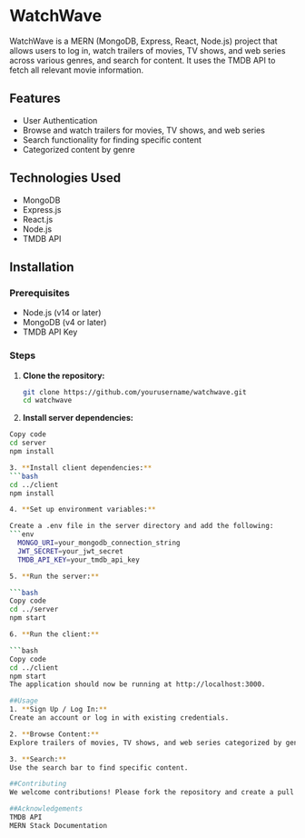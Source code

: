 # WatchWave

WatchWave is a MERN (MongoDB, Express, React, Node.js) project that allows users to log in, watch trailers of movies, TV shows, and web series across various genres, and search for content. It uses the TMDB API to fetch all relevant movie information.

## Features

- User Authentication
- Browse and watch trailers for movies, TV shows, and web series
- Search functionality for finding specific content
- Categorized content by genre

## Technologies Used

- MongoDB
- Express.js
- React.js
- Node.js
- TMDB API

## Installation

### Prerequisites

- Node.js (v14 or later)
- MongoDB (v4 or later)
- TMDB API Key

### Steps

1. **Clone the repository:**

   ```bash
   git clone https://github.com/yourusername/watchwave.git
   cd watchwave
   
2. **Install server dependencies:**

  ```bash
  Copy code
  cd server
  npm install

3. **Install client dependencies:**
  ```bash
  cd ../client
  npm install

4. **Set up environment variables:**

  Create a .env file in the server directory and add the following:
  ```env
    MONGO_URI=your_mongodb_connection_string
    JWT_SECRET=your_jwt_secret
    TMDB_API_KEY=your_tmdb_api_key

5. **Run the server:**

```bash
  Copy code
  cd ../server
  npm start

6. **Run the client:**

  ```bash
  Copy code
  cd ../client
  npm start
  The application should now be running at http://localhost:3000.

##Usage
1. **Sign Up / Log In:**
Create an account or log in with existing credentials.

2. **Browse Content:**
Explore trailers of movies, TV shows, and web series categorized by genres.

3. **Search:**
Use the search bar to find specific content.

##Contributing
We welcome contributions! Please fork the repository and create a pull request with your changes.

##Acknowledgements
TMDB API
MERN Stack Documentation
